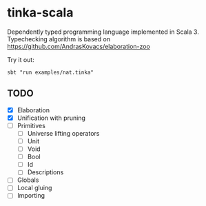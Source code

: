 # tinka-scala

Dependently typed programming language implemented in Scala 3.
Typechecking algorithm is based on https://github.com/AndrasKovacs/elaboration-zoo

Try it out:

```
sbt "run examples/nat.tinka"
```

## TODO
- [x] Elaboration
- [x] Unification with pruning
- [ ] Primitives
  - [ ] Universe lifting operators
  - [ ] Unit
  - [ ] Void
  - [ ] Bool
  - [ ] Id
  - [ ] Descriptions
- [ ] Globals
- [ ] Local gluing
- [ ] Importing
